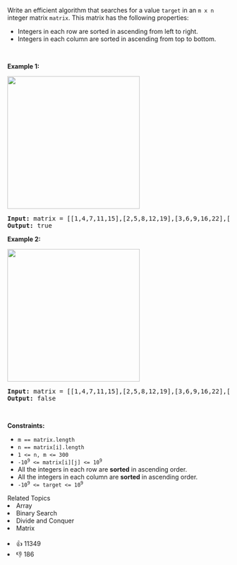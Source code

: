 <p>Write an efficient algorithm that searches for a value <code>target</code> in an <code>m x n</code> integer matrix <code>matrix</code>. This matrix has the following properties:</p>

<ul> 
 <li>Integers in each row are sorted in ascending from left to right.</li> 
 <li>Integers in each column are sorted in ascending from top to bottom.</li> 
</ul>

<p>&nbsp;</p> 
<p><strong class="example">Example 1:</strong></p> 
<img alt="" src="https://assets.leetcode.com/uploads/2020/11/24/searchgrid2.jpg" style="width: 300px; height: 300px;" /> 
<pre>
<strong>Input:</strong> matrix = [[1,4,7,11,15],[2,5,8,12,19],[3,6,9,16,22],[10,13,14,17,24],[18,21,23,26,30]], target = 5
<strong>Output:</strong> true
</pre>

<p><strong class="example">Example 2:</strong></p> 
<img alt="" src="https://assets.leetcode.com/uploads/2020/11/24/searchgrid.jpg" style="width: 300px; height: 300px;" /> 
<pre>
<strong>Input:</strong> matrix = [[1,4,7,11,15],[2,5,8,12,19],[3,6,9,16,22],[10,13,14,17,24],[18,21,23,26,30]], target = 20
<strong>Output:</strong> false
</pre>

<p>&nbsp;</p> 
<p><strong>Constraints:</strong></p>

<ul> 
 <li><code>m == matrix.length</code></li> 
 <li><code>n == matrix[i].length</code></li> 
 <li><code>1 &lt;= n, m &lt;= 300</code></li> 
 <li><code>-10<sup>9</sup> &lt;= matrix[i][j] &lt;= 10<sup>9</sup></code></li> 
 <li>All the integers in each row are <strong>sorted</strong> in ascending order.</li> 
 <li>All the integers in each column are <strong>sorted</strong> in ascending order.</li> 
 <li><code>-10<sup>9</sup> &lt;= target &lt;= 10<sup>9</sup></code></li> 
</ul>

<div><div>Related Topics</div><div><li>Array</li><li>Binary Search</li><li>Divide and Conquer</li><li>Matrix</li></div></div><br><div><li>👍 11349</li><li>👎 186</li></div>